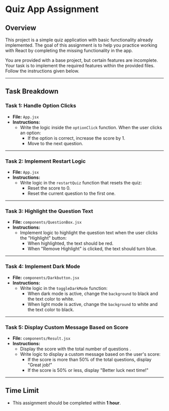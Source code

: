 # Quiz App Assignment

## Overview

This project is a simple quiz application with basic functionality already implemented. The goal of this assignment is to help you practice working with React by completing the missing functionality in the app.

You are provided with a base project, but certain features are incomplete. Your task is to implement the required features within the provided files. Follow the instructions given below.

---

## Task Breakdown

### Task 1: Handle Option Clicks

- **File:** `App.jsx`
- **Instructions:**
  - Write the logic inside the `optionClick` function. When the user clicks an option:
    - If the option is correct, increase the score by 1.
    - Move to the next question.

---

### Task 2: Implement Restart Logic

- **File:** `App.jsx`
- **Instructions:**
  - Write logic in the `restartQuiz` function that resets the quiz:
    - Reset the score to 0.
    - Reset the current question to the first one.

---

### Task 3: Highlight the Question Text

- **File:** `components/QuestionBox.jsx`
- **Instructions:**
  - Implement logic to highlight the question text when the user clicks the "Highlight" button:
    - When highlighted, the text should be red.
    - When "Remove Highlight" is clicked, the text should turn blue.

---

### Task 4: Implement Dark Mode

- **File:** `components/Darkbutton.jsx`
- **Instructions:**
  - Write logic in the `toggleDarkMode` function:
    - When dark mode is active, change the `background` to black and the text color to white.
    - When light mode is active, change the `background` to white and the text color to black.

---

### Task 5: Display Custom Message Based on Score

- **File:** `components/Result.jsx`
- **Instructions:**
  - Display the score with the total number of questions .
  - Write logic to display a custom message based on the user's score:
    - If the score is more than 50% of the total questions, display "Great job!"
    - If the score is 50% or less, display "Better luck next time!"

---

## Time Limit

- This assignment should be completed within **1 hour**.
